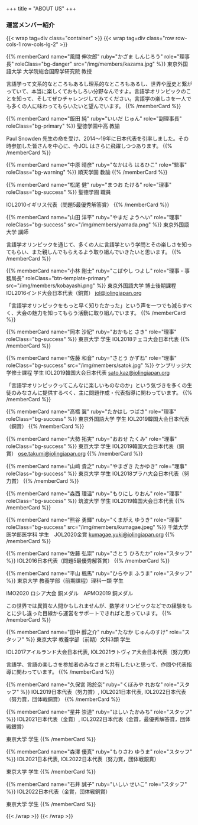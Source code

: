 +++
title = "ABOUT US"
+++

### 運営メンバー紹介

{{< wrap tag=div class="container" >}}
{{< wrap tag=div class="row row-cols-1 row-cols-lg-2" >}}

{{% memberCard name="風間 伸次郎" ruby="かざま しんじろう" role="理事長" roleClass="bg-danger" src="/img/members/kazama.jpg" %}}
東京外国語大学 大学院総合国際学研究院 教授

言語学って文系的なところもあるし理系的なところもあるし、世界や歴史と繋がっていて、本当に楽しくておもしろい分野なんですよ。言語学オリンピックのことを知って、そしてぜひチャレンジしてみてください。言語学の楽しさを一人でも多くの人に味わってもらいたいと望んでいます。
{{% /memberCard %}}

{{% memberCard name="飯田 純" ruby="いいだ じゅん" role="副理事長" roleClass="bg-primary" %}}
聖徳学園中高 教諭

Paul Snowden 先生の命を受け、2014〜19年に日本代表を引率しました。その時参加した皆さんを中心に、今JOL はさらに飛躍しつつあります。
{{% /memberCard %}}

{{% memberCard name="中原 晴彦" ruby="なかはら はるひこ" role="監事" roleClass="bg-warning" %}}
順天学園 教諭
{{% /memberCard %}}

{{% memberCard name="松尾 健" ruby="まつお たける" role="理事" roleClass="bg-success" %}}
聖徳学園 職員

IOL2010イギリス代表（問題5最優秀解答賞）
{{% /memberCard %}}

{{% memberCard name="山田 洋平" ruby="やまだ ようへい" role="理事" roleClass="bg-success" src="/img/members/yamada.png" %}}
東京外国語大学 講師

言語学オリンピックを通じて、多くの人に言語学という学問とその楽しさを知ってもらい、また親しんでもらえるよう取り組んでいきたいと思います。
{{% /memberCard %}}

{{% memberCard name="小林 剛士" ruby="こばやし つよし" role="理事・事務局長" roleClass="btn-template-primary" src="/img/members/kobayashi.png" %}}
東京外国語大学 博士後期課程 IOL2016インド大会日本代表（銅賞） <jol@iolingjapan.org>

「言語学オリンピックをもっと早く知りたかった」という声を一つでも減らすべく、大会の魅力を知ってもらう活動に取り組んでいます。
{{% /memberCard %}}

{{% memberCard name="岡本 沙紀" ruby="おかもと さき" role="理事" roleClass="bg-success" %}}
東京大学 学生 IOL2018チェコ大会日本代表
{{% /memberCard %}}

{{% memberCard name="佐藤 和音" ruby="さとう かずね" role="理事" roleClass="bg-success" src="/img/members/satok.jpg" %}}
ケンブリッジ大学修士課程 学生 IOL2019韓国大会日本代表 <sato.kaz@iolingjapan.org>

「言語学オリンピックってこんなに楽しいものなのか」という気づきを多くの生徒のみなさんに提供するべく、主に問題作成・代表指導に関わっています。
{{% /memberCard %}}

{{% memberCard name="高橋 翼" ruby="たかはし つばさ" role="理事" roleClass="bg-success" %}}
東京外国語大学 学生 IOL2019韓国大会日本代表（銅賞）
{{% /memberCard %}}

{{% memberCard name="大勢 拓実" ruby="おおせ たくみ" role="理事" roleClass="bg-success" %}}
東京大学 学生 IOL2019韓国大会日本代表（銅賞） <ose.takumi@iolingjapan.org>
{{% /memberCard %}}

{{% memberCard name="山﨑 貴之" ruby="やまざき たかゆき" role="理事" roleClass="bg-success" %}}
東京大学 学生 IOL2018プラハ大会日本代表（努力賞）
{{% /memberCard %}}

{{% memberCard name="森西 理温" ruby="もりにし りおん" role="理事" roleClass="bg-success" %}}
筑波大学 学生 IOL2019韓国大会日本代表
{{% /memberCard %}}

{{% memberCard name="熊谷 勇輝" ruby="くまがえ ゆうき" role="理事" roleClass="bg-success" src="/img/members/kumagae.jpeg" %}}
千葉大学 医学部医学科 学生　JOL2020金賞 <kumagae.yuki@iolingjapan.org>
{{% /memberCard %}}

{{% memberCard name="佐藤 弘崇" ruby="さとう ひろたか" role="スタッフ" %}}
IOL2016日本代表（問題5最優秀解答賞）
{{% /memberCard %}}

{{% memberCard name="平山 楓馬" ruby="ひらやま ふうま" role="スタッフ" %}}
東京大学 教養学部（前期課程）理科一類 学生

IMO2020 ロシア大会 銅メダル　APMO2019 銅メダル

この世界では異質な人間かもしれませんが、数学オリンピックなどでの経験をもとに少し違った目線から運営をサポートできればと思っています。
{{% /memberCard %}}

{{% memberCard name="田中 醇之介" ruby="たなか じゅんのすけ" role="スタッフ" %}}
東京大学 教養学部（前期）文科3類 学生

IOL2017アイルランド大会日本代表, IOL2021ラトヴィア大会日本代表（努力賞）

言語学、言語の楽しさを参加者のみなさまと共有したいと思って、作問や代表指導に関わっています。
{{% /memberCard %}}

{{% memberCard name="久保宮 玲於奈" ruby="くぼみや れおな" role="スタッフ" %}}
IOL2019日本代表（努力賞）, IOL2021日本代表, IOL2022日本代表（努力賞，団体戦銅賞）
{{% /memberCard %}}

{{% memberCard name="星井 崇道" ruby="ほしい たかみち" role="スタッフ" %}}
IOL2021日本代表（金賞）, IOL2022日本代表（金賞，最優秀解答賞，団体戦銀賞）

東京大学 学生
{{% /memberCard %}}

{{% memberCard name="森澤 優真" ruby="もりさわ ゆうま" role="スタッフ" %}}
IOL2021日本代表, IOL2022日本代表（努力賞，団体戦銀賞）

東京大学 学生
{{% /memberCard %}}

{{% memberCard name="石井 誠子" ruby="いしい せいこ" role="スタッフ" %}}
IOL2022日本代表（金賞，団体戦銅賞）

東京大学 学生
{{% /memberCard %}}

{{< /wrap >}}
{{< /wrap >}}
